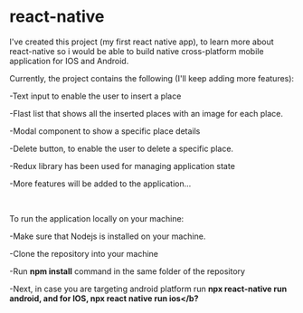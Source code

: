 # react-native

I've created this project (my first react native app), to learn more about react-native so i would be able to build native cross-platform mobile application for IOS and Android.

Currently, the project contains the following (I'll keep adding more features):

-Text input to enable the user to insert a place

-Flast list that shows all the inserted places with an image for each place.

-Modal component to show a specific place details

-Delete button, to enable the user to delete a specific place.

-Redux library has been used for managing application state

-More features will be added to the application...



<br/>



To run the application locally on your machine:

-Make sure that Nodejs is installed on your machine.

-Clone the repository into your machine

-Run <b>npm install</b> command in the same folder of the repository

-Next, in case you are targeting android platform run <b>npx react-native run android<b/>, and for IOS, <b>npx react native run ios</b?
